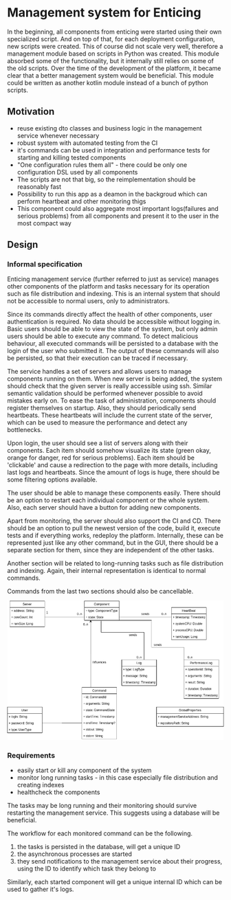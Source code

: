 # Management system for Enticing
In the beginning, all components from enticing were started using their own specialized script. And on top of that,
for each deployment configuration, new scripts were created. This of course did not scale very well, therefore 
a management module based on scripts in Python was created. This module absorbed some of the functionality, 
but it internally still relies on some of the old scripts. Over the time of the development of the platform, it 
became clear that a better management system would be beneficial. This module could be
written as another kotlin module instead of a bunch of python scripts.

## Motivation
* reuse existing dto classes and business logic in the management service whenever necessary
* robust system with automated testing from the CI
* it's commands can be used in integration and performance tests for starting and killing tested components
* "One configuration rules them all" - there could be only one configuration DSL used by all components
* The scripts are not that big, so the reimplementation should be reasonably fast
* Possibility to run this app as a deamon in the backgroud which can perform heartbeat and other monitoring thigs
* This component could also aggregate most important logs(failures and serious problems) from all components and present it to the user in the 
most compact way

## Design

### Informal specification
Enticing management service (further referred to just as service) manages other components of the platform and tasks necessary for its operation such as file distribution 
and indexing. This is an internal system that should not be accessible to normal users, only to administrators. 

Since its commands directly affect the health of other components, user authentication is required. No data should be accessible without 
logging in. Basic users should be able to view the state of the system, but only admin users should be able to execute any command. To detect malicious 
behaviour, all executed commands will be persisted to a database with the login of the user who submitted it. The output of these commands will also be persisted, so that
their execution can be traced if necessary.   

The service handles a set of servers and allows users to manage components running on them. When new server is being added, the system should check that the given server is 
really accessible using ssh. Similar semantic validation should be performed whenever possible to avoid mistakes early on. To ease the task of administration,
components should register themselves on startup. Also, they should periodically send heartbeats. These heartbeats will include the current state of the server, 
which can be used to measure the performance and detect any bottlenecks.

Upon login, the user should see a list of servers along with their components. Each item should somehow visualize its state (green okay, orange for danger, 
red for serious problems). Each item should be 'clickable' and cause a redirection to the page with more details, including last logs and heartbeats.
Since the amount of logs is huge, there should be some filtering options available. 

The user should be able to manage these components easily. There should be an option to restart each individual component or the whole system.
Also, each server should have a button for adding new components.

Apart from monitoring, the server should also support the CI and CD. There should be an option to pull the newest version of the code, 
build it, execute tests and if everything works, redeploy the platform. Internally, these can be represented just like any other command, but in the GUI,
there should be a separate section for them, since they are independent of the other tasks.

Another section will be related to long-running tasks such as file distribution and indexing.  Again, their internal representation is identical to normal commands.

Commands from the last two sections should also be cancellable.

![domain_model](../img/management.png)

### Requirements
* easily start or kill any component of the system
* monitor long running tasks - in this case especially file distribution and creating indexes
* healthcheck the components

The tasks may be long running and their monitoring should survive restarting the management service.
This suggests using a database will be beneficial.

The workflow for each monitored command can be the following. 
1) the tasks is persisted in the database, will get a unique ID
2) the asynchronous processes are started
3) they send notifications to the management service about their progress, using the ID to identify which 
task they belong to

Similarly, each started component will get a unique internal ID which can be used to gather it's logs.


 